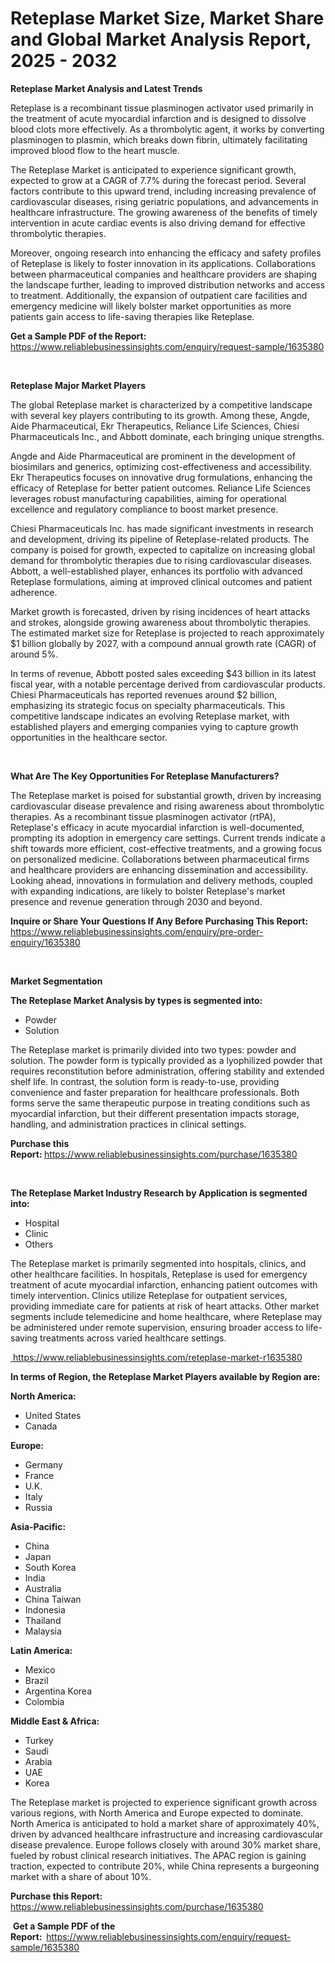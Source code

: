<p><h1>Reteplase Market Size, Market Share and Global Market Analysis Report, 2025 - 2032</h1></p><p><strong>Reteplase Market Analysis and Latest Trends</strong></p>
<p><p>Reteplase is a recombinant tissue plasminogen activator used primarily in the treatment of acute myocardial infarction and is designed to dissolve blood clots more effectively. As a thrombolytic agent, it works by converting plasminogen to plasmin, which breaks down fibrin, ultimately facilitating improved blood flow to the heart muscle.</p><p>The Reteplase Market is anticipated to experience significant growth, expected to grow at a CAGR of 7.7% during the forecast period. Several factors contribute to this upward trend, including increasing prevalence of cardiovascular diseases, rising geriatric populations, and advancements in healthcare infrastructure. The growing awareness of the benefits of timely intervention in acute cardiac events is also driving demand for effective thrombolytic therapies.</p><p>Moreover, ongoing research into enhancing the efficacy and safety profiles of Reteplase is likely to foster innovation in its applications. Collaborations between pharmaceutical companies and healthcare providers are shaping the landscape further, leading to improved distribution networks and access to treatment. Additionally, the expansion of outpatient care facilities and emergency medicine will likely bolster market opportunities as more patients gain access to life-saving therapies like Reteplase.</p></p>
<p><strong>Get a Sample PDF of the Report:&nbsp;</strong> <a href="https://www.reliablebusinessinsights.com/enquiry/request-sample/1635380?utm_campaign=3089&utm_medium=2&utm_source=Github&utm_content=ia&utm_term=19042025&utm_id=reteplase">https://www.reliablebusinessinsights.com/enquiry/request-sample/1635380</a></p>
<p>&nbsp;</p>
<p><strong>Reteplase Major Market Players</strong></p>
<p><p>The global Reteplase market is characterized by a competitive landscape with several key players contributing to its growth. Among these, Angde, Aide Pharmaceutical, Ekr Therapeutics, Reliance Life Sciences, Chiesi Pharmaceuticals Inc., and Abbott dominate, each bringing unique strengths.</p><p>Angde and Aide Pharmaceutical are prominent in the development of biosimilars and generics, optimizing cost-effectiveness and accessibility. Ekr Therapeutics focuses on innovative drug formulations, enhancing the efficacy of Reteplase for better patient outcomes. Reliance Life Sciences leverages robust manufacturing capabilities, aiming for operational excellence and regulatory compliance to boost market presence.</p><p>Chiesi Pharmaceuticals Inc. has made significant investments in research and development, driving its pipeline of Reteplase-related products. The company is poised for growth, expected to capitalize on increasing global demand for thrombolytic therapies due to rising cardiovascular diseases. Abbott, a well-established player, enhances its portfolio with advanced Reteplase formulations, aiming at improved clinical outcomes and patient adherence.</p><p>Market growth is forecasted, driven by rising incidences of heart attacks and strokes, alongside growing awareness about thrombolytic therapies. The estimated market size for Reteplase is projected to reach approximately $1 billion globally by 2027, with a compound annual growth rate (CAGR) of around 5%.</p><p>In terms of revenue, Abbott posted sales exceeding $43 billion in its latest fiscal year, with a notable percentage derived from cardiovascular products. Chiesi Pharmaceuticals has reported revenues around $2 billion, emphasizing its strategic focus on specialty pharmaceuticals. This competitive landscape indicates an evolving Reteplase market, with established players and emerging companies vying to capture growth opportunities in the healthcare sector.</p></p>
<p>&nbsp;</p>
<p><strong>What Are The Key Opportunities For Reteplase Manufacturers?</strong></p>
<p><p>The Reteplase market is poised for substantial growth, driven by increasing cardiovascular disease prevalence and rising awareness about thrombolytic therapies. As a recombinant tissue plasminogen activator (rtPA), Reteplase's efficacy in acute myocardial infarction is well-documented, prompting its adoption in emergency care settings. Current trends indicate a shift towards more efficient, cost-effective treatments, and a growing focus on personalized medicine. Collaborations between pharmaceutical firms and healthcare providers are enhancing dissemination and accessibility. Looking ahead, innovations in formulation and delivery methods, coupled with expanding indications, are likely to bolster Reteplase's market presence and revenue generation through 2030 and beyond.</p></p>
<p><strong>Inquire or Share Your Questions If Any Before Purchasing This Report:</strong> <a href="https://www.reliablebusinessinsights.com/enquiry/pre-order-enquiry/1635380?utm_campaign=3089&utm_medium=2&utm_source=Github&utm_content=ia&utm_term=19042025&utm_id=reteplase">https://www.reliablebusinessinsights.com/enquiry/pre-order-enquiry/1635380</a></p>
<p>&nbsp;</p>
<p><strong>Market Segmentation</strong></p>
<p><strong>The Reteplase Market Analysis by types is segmented into:</strong></p>
<p><ul><li>Powder</li><li>Solution</li></ul></p>
<p><p>The Reteplase market is primarily divided into two types: powder and solution. The powder form is typically provided as a lyophilized powder that requires reconstitution before administration, offering stability and extended shelf life. In contrast, the solution form is ready-to-use, providing convenience and faster preparation for healthcare professionals. Both forms serve the same therapeutic purpose in treating conditions such as myocardial infarction, but their different presentation impacts storage, handling, and administration practices in clinical settings.</p></p>
<p><strong>Purchase this Report:&nbsp;</strong><a href="https://www.reliablebusinessinsights.com/purchase/1635380?utm_campaign=3089&utm_medium=2&utm_source=Github&utm_content=ia&utm_term=19042025&utm_id=reteplase">https://www.reliablebusinessinsights.com/purchase/1635380</a></p>
<p>&nbsp;</p>
<p><strong>The Reteplase Market Industry Research by Application is segmented into:</strong></p>
<p><ul><li>Hospital</li><li>Clinic</li><li>Others</li></ul></p>
<p><p>The Reteplase market is primarily segmented into hospitals, clinics, and other healthcare facilities. In hospitals, Reteplase is used for emergency treatment of acute myocardial infarction, enhancing patient outcomes with timely intervention. Clinics utilize Reteplase for outpatient services, providing immediate care for patients at risk of heart attacks. Other market segments include telemedicine and home healthcare, where Reteplase may be administered under remote supervision, ensuring broader access to life-saving treatments across varied healthcare settings.</p></p>
<p><a href="https://www.reliablebusinessinsights.com/reteplase-market-r1635380?utm_campaign=3089&utm_medium=2&utm_source=Github&utm_content=ia&utm_term=19042025&utm_id=reteplase">&nbsp;https://www.reliablebusinessinsights.com/reteplase-market-r1635380</a></p>
<p><strong>In terms of Region, the Reteplase Market Players available by Region are:</strong></p>
<p>
    <p> <strong> North America: </strong>
        <ul>
            <li>United States</li>
            <li>Canada</li>
        </ul>
        </p> 
    <p> <strong> Europe: </strong>
        <ul>
            <li>Germany</li>
            <li>France</li>
            <li>U.K.</li>
            <li>Italy</li>
            <li>Russia</li>
        </ul>
        </p> 
    <p> <strong> Asia-Pacific: </strong>
        <ul>
            <li>China</li>
            <li>Japan</li>
            <li>South Korea</li>
            <li>India</li>
            <li>Australia</li>
            <li>China Taiwan</li>
            <li>Indonesia</li>
            <li>Thailand</li>
            <li>Malaysia</li>
        </ul>
        </p> 
    <p> <strong> Latin America: </strong>
        <ul>
            <li>Mexico</li>
            <li>Brazil</li>
            <li>Argentina Korea</li>
            <li>Colombia</li>
        </ul>
        </p> 
    <p> <strong> Middle East & Africa: </strong>
        <ul>
            <li>Turkey</li>
            <li>Saudi</li>
            <li>Arabia</li>
            <li>UAE</li>
            <li>Korea</li>
        </ul>
    </p>
    </p>
<p><p>The Reteplase market is projected to experience significant growth across various regions, with North America and Europe expected to dominate. North America is anticipated to hold a market share of approximately 40%, driven by advanced healthcare infrastructure and increasing cardiovascular disease prevalence. Europe follows closely with around 30% market share, fueled by robust clinical research initiatives. The APAC region is gaining traction, expected to contribute 20%, while China represents a burgeoning market with a share of about 10%.</p></p>
<p><strong>Purchase this Report: </strong><a href="https://www.reliablebusinessinsights.com/purchase/1635380?utm_campaign=3089&utm_medium=2&utm_source=Github&utm_content=ia&utm_term=19042025&utm_id=reteplase">https://www.reliablebusinessinsights.com/purchase/1635380</a></p>
<p>&nbsp;<strong>Get a Sample PDF of the Report:&nbsp;&nbsp;</strong><a href="https://www.reliablebusinessinsights.com/enquiry/request-sample/1635380?utm_campaign=3089&utm_medium=2&utm_source=Github&utm_content=ia&utm_term=19042025&utm_id=reteplase">https://www.reliablebusinessinsights.com/enquiry/request-sample/1635380</a></p>
<p><strong></strong></p>
<p><p></p><p></p><p></p></p>
